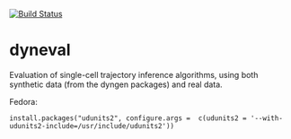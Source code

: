 [![Build Status](https://api.travis-ci.com/rcannood/dyneval.svg?token=pzNqJjk3yapU1Hk7sDg8&branch=master)](https://travis-ci.com/rcannood/dyneval)

# dyneval

Evaluation of single-cell trajectory inference algorithms, using both synthetic data (from the dyngen packages) and real data.

Fedora:
```
install.packages("udunits2", configure.args =  c(udunits2 = '--with-udunits2-include=/usr/include/udunits2'))
```
